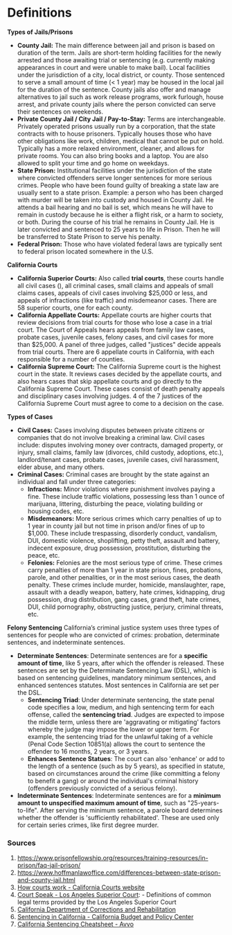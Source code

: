 # Definitions

**Types of Jails/Prisons**
  * **County Jail:** The main difference between jail and prison is based on duration of the term. Jails are short-term holding facilities for the newly arrested and those awaiting trial or sentencing (e.g. currently making appearances in court and were unable to make bail). Local facilities under the jurisdiction of a city, local district, or county. Those sentenced to serve a small amount of time (< 1 year) may be housed in the local jail for the duration of the sentence. County jails also offer and manage alternatives to jail such as work release programs, work furlough, house arrest, and private county jails where the person convicted can serve their sentences on weekends. 
  * **Private County Jail / City Jail / Pay-to-Stay:** Terms are interchangeable. Privately operated prisons usually run by a corporation, that the state contracts with to house prisoners. Typically houses those who have other obligations like work, children, medical that cannot be put on hold. Typically has a more relaxed environment, cleaner, and allows for private rooms. You can also bring books and a laptop. You are also allowed to split your time and go home on weekdays. 
  * **State Prison:** Institutional facilities under the jurisdiction of the state where convicted offenders serve longer sentences for more serious crimes. People who have been found guilty of breaking a state law are usually sent to a state prison. 
Example: a person who has been charged with murder will be taken into custody and housed in County Jail. He attends a bail hearing and no bail is set, which means he will have to remain in custody because he is either a flight risk, or a harm to society, or both. During the course of his trial he remains in County Jail. He is later convicted and sentenced to 25 years to life in Prison. Then he will be transferred to State Prison to serve his penalty.
  * **Federal Prison:** Those who have violated federal laws are typically sent to federal prison located somewhere in the U.S. 

**California Courts**
  * **California Superior Courts:** Also called **trial courts**, these courts handle all civil cases (), all criminal cases, small claims and appeals of small claims cases, appeals of civil cases involving $25,000 or less, and appeals of infractions (like traffic) and misdemeanor cases. There are 58 superior courts, one for each county. 
  * **California Appellate Courts:** Appellate courts are higher courts that review decisions from trial courts for those who lose a case in a trial court.  The Court of Appeals hears appeals from family law cases, probate cases, juvenile cases, felony cases, and civil cases for more than $25,000. A panel of three judges, called "justices" decide appeals from trial courts. There are 6 appellate courts in California, with each responsible for a number of counties. 
  * **California Supreme Court:** The California Supreme court is the highest court in the state. It reviews cases decided by the appellate courts, and also hears cases that skip appellate courts and go directly to the California Supreme Court. These cases consist of death penalty appeals and disciplinary cases involving judges. 4 of the 7 justices of the California Supreme Court must agree to come to a decision on the case.
 
**Types of Cases**
  * **Civil Cases:** Cases involving disputes between private citizens or companies that do not involve breaking a criminal law. Civil cases include: disputes involving money over contracts, damaged property, or injury, small claims, family law (divorces, child custody, adoptions, etc.), landlord/tenant cases, probate cases,  juvenile cases, civil harassment, elder abuse, and many others. 
  * **Criminal Cases:** Criminal cases are brought by the state against an individual and fall under three categories: 
    * **Infractions:** Minor violations where punishment involves paying a fine. These include traffic violations, possessing less than 1 ounce of marijuana, littering, disturbing the peace, violating building or housing codes, etc. 
    * **Misdemeanors:** More serious crimes which carry penalties of up to 1 year in county jail but not time in prison and/or fines of up to $1,000. These include trespassing, disorderly conduct, vandalism, DUI, domestic violence, shoplifting, petty theft, assault and battery, indecent exposure, drug possession, prostitution, disturbing the peace, etc. 
    * **Felonies:** Felonies are the most serious type of crime. These crimes carry penalties of more than 1 year in state prison, fines, probations, parole, and other penalities, or in the most serious cases, the death penalty. These crimes include murder, homicide, manslaughter, rape, assault with a deadly weapon, battery, hate crimes, kidnapping, drug possession, drug distribution, gang cases, grand theft, hate crimes, DUI, child pornography, obstructing justice, perjury, criminal threats, etc. 
  
**Felony Sentencing**
California’s criminal justice system uses three types of sentences for people who are convicted of crimes: probation, determinate sentences, and indeterminate sentences. 
  * **Determinate Sentences**: Determinate sentences are for a **specific amount of time**, like 5 years, after which the offender is released. These sentences are set by the Determinate Sentencing Law (DSL), which is based on sentencing guidelines, mandatory minimum sentences, and enhanced sentences statutes. Most sentences in California are set per the DSL. 
    * **Sentencing Triad**: Under determinate sentencing, the state penal code specifies a low, medium, and high sentencing term for each offense, called the **sentencing triad**. Judges are expected to impose the middle term, unless there are 'aggravating or mitigating' factors whereby the judge may impose the lower or upper term. For example, the sentencing triad for the unlawful taking of a vehicle (Penal Code Section 10851(a) allows the court to sentence the offender to 16 months, 2 years, or 3 years. 
    * **Enhances Sentence Statues**: The court can also 'enhance' or add to the length of a sentence (such as by 5 years), as specified in statute, based on circumstances around the crime (like committing a felony to benefit a gang) or around the individual's criminal history (offenders previously convicted of a serious felony). 
  * **Indeterminate Sentences**: Indeterminate sentences are for a **minimum amount to unspecified maximum amount of time**, such as "25-years-to-life". After serving the minimum sentence, a parole board determines whether the offender is 'sufficiently rehabilitated'. These are used only for certain series crimes, like first degree murder. 
  
### Sources
1. https://www.prisonfellowship.org/resources/training-resources/in-prison/faq-jail-prison/
2. https://www.hoffmanlawoffice.com/differences-between-state-prison-and-county-jail.html
3. [How courts work - California Courts website](http://www.courts.ca.gov/998.htm)
4. [Court Speak - Los Angeles Superior Court](http://www.lacourt.org/newsmedia/Uploads/14200972484357MediaGlossary-pdf_Layout1.pdf):  - Definitions of common legal terms provided by the Los Angeles Superior Court
5. [California Department of Corrections and Rehabilitation](https://www.cdcr.ca.gov/victim_services/sentencing.html#CALIFORNIAS_SENTENCING_LAWS)
6. [Sentencing in California - California Budget and Policy Center](https://calbudgetcenter.org/resources/sentencing-in-california-moving-toward-a-smarter-more-cost-effective-approach/#Sentencing)
7. [California Sentencing Cheatsheet - Avvo](https://www.avvo.com/legal-guides/ugc/ca-felony-sentencing-cheat-sheet)
